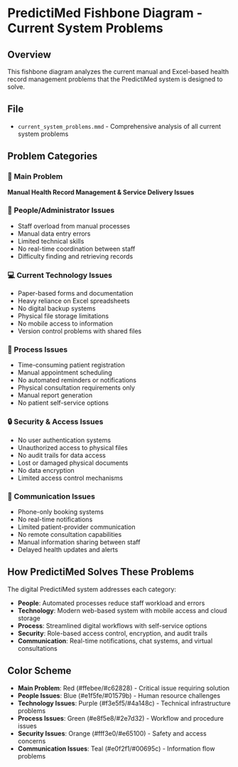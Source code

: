 # PredictiMed Fishbone Diagram - Current System Problems

## Overview

This fishbone diagram analyzes the current manual and Excel-based health record management problems that the PredictiMed system is designed to solve.

## File

-   `current_system_problems.mmd` - Comprehensive analysis of all current system problems

## Problem Categories

### 🚩 Main Problem

**Manual Health Record Management & Service Delivery Issues**

### 👥 People/Administrator Issues

-   Staff overload from manual processes
-   Manual data entry errors
-   Limited technical skills
-   No real-time coordination between staff
-   Difficulty finding and retrieving records

### 💻 Current Technology Issues

-   Paper-based forms and documentation
-   Heavy reliance on Excel spreadsheets
-   No digital backup systems
-   Physical file storage limitations
-   No mobile access to information
-   Version control problems with shared files

### 🔄 Process Issues

-   Time-consuming patient registration
-   Manual appointment scheduling
-   No automated reminders or notifications
-   Physical consultation requirements only
-   Manual report generation
-   No patient self-service options

### 🔒 Security & Access Issues

-   No user authentication systems
-   Unauthorized access to physical files
-   No audit trails for data access
-   Lost or damaged physical documents
-   No data encryption
-   Limited access control mechanisms

### 💬 Communication Issues

-   Phone-only booking systems
-   No real-time notifications
-   Limited patient-provider communication
-   No remote consultation capabilities
-   Manual information sharing between staff
-   Delayed health updates and alerts

## How PredictiMed Solves These Problems

The digital PredictiMed system addresses each category:

-   **People**: Automated processes reduce staff workload and errors
-   **Technology**: Modern web-based system with mobile access and cloud storage
-   **Process**: Streamlined digital workflows with self-service options
-   **Security**: Role-based access control, encryption, and audit trails
-   **Communication**: Real-time notifications, chat systems, and virtual consultations

## Color Scheme

-   **Main Problem**: Red (#ffebee/#c62828) - Critical issue requiring solution
-   **People Issues**: Blue (#e1f5fe/#01579b) - Human resource challenges
-   **Technology Issues**: Purple (#f3e5f5/#4a148c) - Technical infrastructure problems
-   **Process Issues**: Green (#e8f5e8/#2e7d32) - Workflow and procedure issues
-   **Security Issues**: Orange (#fff3e0/#e65100) - Safety and access concerns
-   **Communication Issues**: Teal (#e0f2f1/#00695c) - Information flow problems
